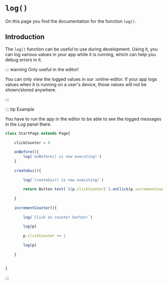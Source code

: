 <script>
	import ViewApp from '$lib/ViewApp.svelte'
</script>

# `log()`
On this page you find the documentation for the function `log()`.




## Introduction
The `log()` function can be useful to use during development. Using it, you can log various values in your app while it is running, which can help you debug errors in it.

::: warning Only useful in the editor!

You can only view the logged values in our :online-editor. If your app logs values when it is running on a user's device, those values will not be shown/stored anywhere.

:::

::: tip Example

You have to run the app in the editor to be able to see the logged messages in the *Log* panel there.

```js baga-editor-code
class StartPage extends Page{
	
	clickCounter = 0
	
	onBefore(){
		log(`onBefore() is now executing!`)
	}
	
	createGui(){
		
		log(`createGui() is now executing!`)
		
		return Button.text(`${p.clickCounter}`).onClick(p.incrementCounter)
		
	}
	
	incrementCounter(){
		
		log(`Click on counter button!`)
		
		log(p)
		
		p.clickCounter += 1
		
		log(p)
		
	}
	
	
}
```

:::